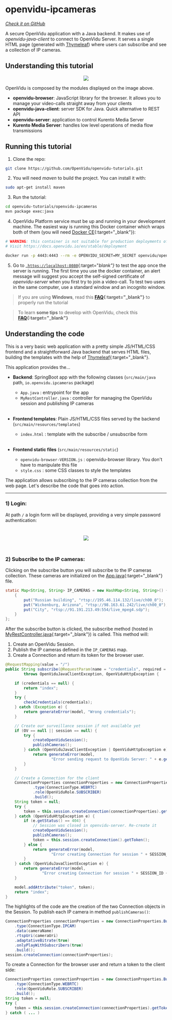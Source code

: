 # openvidu-ipcameras
<a href="https://github.com/OpenVidu/openvidu-tutorials/tree/master/openvidu-ipcameras" target="_blank"><i class="icon ion-social-github"> Check it on GitHub</i></a>

A secure OpenVidu application with a Java backend. It makes use of _openvidu-java-client_ to connect to OpenVidu Server. It serves a single HTML page (generated with [Thymeleaf](http://www.thymeleaf.org/)) where users can subscribe and see a collection of IP cameras.

## Understanding this tutorial

<p align="center">
  <img class="img-responsive" src="img/tutorials/openvidu-ipcameras.png">
</p>

OpenVidu is composed by the modules displayed on the image above.

- **openvidu-browser**: JavaScript library for the browser. It allows you to manage your video-calls straight away from your clients
- **openvidu-java-client**: server SDK for Java. Quick alternative to REST API
- **openvidu-server**: application to control Kurento Media Server
- **Kurento Media Server**: handles low level operations of media flow transmissions

## Running this tutorial

1) Clone the repo:

```bash
git clone https://github.com/OpenVidu/openvidu-tutorials.git
```

2) You will need _maven_ to build the project. You can install it with:

```bash
sudo apt-get install maven
```

3) Run the tutorial:

```bash
cd openvidu-tutorials/openvidu-ipcameras
mvn package exec:java
```

4) OpenVidu Platform service must be up and running in your development machine. The easiest way is running this Docker container which wraps both of them (you will need [Docker CE](https://store.docker.com/search?type=edition&offering=community){:target="_blank"}):

```bash
# WARNING: this container is not suitable for production deployments of OpenVidu Platform
# Visit https://docs.openvidu.io/en/stable/deployment

docker run -p 4443:4443 --rm -e OPENVIDU_SECRET=MY_SECRET openvidu/openvidu-server-kms:2.16.0
```

5) Go to _[`https://localhost:8080`](https://localhost:8080){:target="_blank"}_ to test the app once the server is running. The first time you use the docker container, an alert message will suggest you accept the self-signed certificate of _openvidu-server_ when you first try to join a video-call. To test two users in the same computer, use a standard window and an incognito window.

> If you are using **Windows**, read this **[FAQ](troubleshooting/#3-i-am-using-windows-to-run-the-tutorials-develop-my-app-anything-i-should-know){:target="_blank"}** to properly run the tutorial

> To learn **some tips** to develop with OpenVidu, check this **[FAQ](troubleshooting/#2-any-tips-to-make-easier-the-development-of-my-app-with-openvidu){:target="_blank"}**


## Understanding the code

This is a very basic web application with a pretty simple JS/HTML/CSS frontend and a straightforward Java backend that serves HTML files, building the templates with the help of [Thymeleaf](http://www.thymeleaf.org/){:target="_blank"}.

This application provides the...

- **Backend**: SpringBoot app with the following classes (`src/main/java` path, `io.openvidu.ipcameras` package)
	- `App.java` : entrypoint for the app
	- `MyRestController.java` : controller for managing the OpenVidu session and publishing IP cameras<br><br>

- **Frontend templates**: Plain JS/HTML/CSS files served by the backend (`src/main/resources/templates`)
	- `index.html` : template with the subscribe / unsubscribe form<br><br>

- **Frontend static files** (`src/main/resources/static`)
 	- `openvidu-browser-VERSION.js` : openvidu-browser library. You don't have to manipulate this file
	- `style.css` : some CSS classes to style the templates

The application allows subscribing to the IP cameras collection from the web page. Let's describe the code that goes into action.

---

### 1) Login:

At path `/` a login form will be displayed, providing a very simple password authentication:

<p align="center">
  <img class="img-responsive" style="padding: 25px 0;" src="img/docs/tutorials/ipcameras_index.png">
</p>

### 2) Subscribe to the IP cameras:

Clicking on the subscribe button you will subscribe to the IP cameras collection. These cameras are initialized on the [App.java](https://github.com/OpenVidu/openvidu-tutorials/blob/master/openvidu-ipcameras/src/main/java/io/openvidu/ipcameras/App.java#L33-L35){:target="_blank"} file.

```java
static Map<String, String> IP_CAMERAS = new HashMap<String, String>() {
	{
		put("Russian building", "rtsp://195.46.114.132/live/ch00_0");
		put("Wickenburg, Arizona", "rtsp://98.163.61.242/live/ch00_0");
		put("City", "rtsp://91.191.213.49:554/live_mpeg4.sdp");
	}
};
```

After the subscribe button is clicked, the subscribe method (hosted in [MyRestController.java](https://github.com/OpenVidu/openvidu-tutorials/blob/master/openvidu-ipcameras/src/main/java/io/openvidu/ipcameras/MyRestController.java){:target="_blank"}) is called. This method will:

1. Create an OpenVidu Session.
2. Publish the IP cameras defined in the `IP_CAMERAS` map.
3. Create a Connection and return its token for the browser user.

```java
@RequestMapping(value = "/")
public String subscribe(@RequestParam(name = "credentials", required = false) String credentials, Model model)
		throws OpenViduJavaClientException, OpenViduHttpException {

	if (credentials == null) {
		return "index";
	}
	try {
		checkCredentials(credentials);
	} catch (Exception e) {
		return generateError(model, "Wrong credentials");
	}

	// Create our surveillance session if not available yet
	if (OV == null || session == null) {
		try {
			createOpenViduSession();
			publishCameras();
		} catch (OpenViduJavaClientException | OpenViduHttpException e) {
			return generateError(model,
					"Error sending request to OpenVidu Server: " + e.getCause() + ". " + e.getMessage());
		}
	}

	// Create a Connection for the client
	ConnectionProperties connectionProperties = new ConnectionProperties.Builder()
			.type(ConnectionType.WEBRTC)
			.role(OpenViduRole.SUBSCRIBER)
			.build();
	String token = null;
	try {
		token = this.session.createConnection(connectionProperties).getToken();
	} catch (OpenViduHttpException e) {
		if (e.getStatus() == 404) {
			// Session was closed in openvidu-server. Re-create it
			createOpenViduSession();
			publishCameras();
			token = this.session.createConnection().getToken();
		} else {
			return generateError(model,
					"Error creating Connection for session " + SESSION_ID + ": " + e.getMessage());
		}
	} catch (OpenViduJavaClientException e) {
		return generateError(model,
				"Error creating Connection for session " + SESSION_ID + ": " + e.getMessage());
	}

	model.addAttribute("token", token);
	return "index";
}
```

The highlights of the code are the creation of the two Connection objects in the Session. To publish each IP camera in method `publishCameras()`:

```java
ConnectionProperties connectionProperties = new ConnectionProperties.Builder()
	.type(ConnectionType.IPCAM)
	.data(cameraName)
	.rtspUri(cameraUri)
	.adaptativeBitrate(true)
	.onlyPlayWithSubscribers(true)
	.build();
session.createConnection(connectionProperties);
```

To create a Connection for the browser user and return a token to the client side:

```java
ConnectionProperties connectionProperties = new ConnectionProperties.Builder()
	.type(ConnectionType.WEBRTC)
	.role(OpenViduRole.SUBSCRIBER)
	.build();
String token = null;
try {
	token = this.session.createConnection(connectionProperties).getToken();
} catch ( ... )
```

<link rel="stylesheet" href="https://cdnjs.cloudflare.com/ajax/libs/fancybox/3.1.20/jquery.fancybox.min.css" />
<script src="https://cdnjs.cloudflare.com/ajax/libs/fancybox/3.1.20/jquery.fancybox.min.js"></script>
<script>
  $().fancybox({
    selector : '[data-fancybox="gallery"]',
    infobar : true,
    arrows : false,
    loop: true,
    protect: true,
    transitionEffect: 'slide',
    buttons : [
        'close'
    ],
    clickOutside : 'close',
    clickSlide   : 'close',
  });
</script>